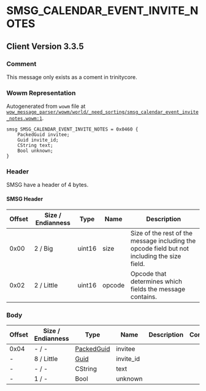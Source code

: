 # SMSG_CALENDAR_EVENT_INVITE_NOTES

## Client Version 3.3.5

### Comment

This message only exists as a coment in trinitycore.

### Wowm Representation

Autogenerated from `wowm` file at [`wow_message_parser/wowm/world/_need_sorting/smsg_calendar_event_invite_notes.wowm:1`](https://github.com/gtker/wow_messages/tree/main/wow_message_parser/wowm/world/_need_sorting/smsg_calendar_event_invite_notes.wowm#L1).
```rust,ignore
smsg SMSG_CALENDAR_EVENT_INVITE_NOTES = 0x0460 {
    PackedGuid invitee;
    Guid invite_id;
    CString text;
    Bool unknown;
}
```
### Header

SMSG have a header of 4 bytes.

#### SMSG Header

| Offset | Size / Endianness | Type   | Name   | Description |
| ------ | ----------------- | ------ | ------ | ----------- |
| 0x00   | 2 / Big           | uint16 | size   | Size of the rest of the message including the opcode field but not including the size field.|
| 0x02   | 2 / Little        | uint16 | opcode | Opcode that determines which fields the message contains.|

### Body

| Offset | Size / Endianness | Type | Name | Description | Comment |
| ------ | ----------------- | ---- | ---- | ----------- | ------- |
| 0x04 | - / - | [PackedGuid](../spec/packed-guid.md) | invitee |  |  |
| - | 8 / Little | [Guid](../spec/packed-guid.md) | invite_id |  |  |
| - | - / - | CString | text |  |  |
| - | 1 / - | Bool | unknown |  |  |

